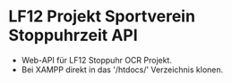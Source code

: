 # LF12 Projekt Sportverein Stoppuhrzeit API
- Web-API für LF12 Stoppuhr OCR Projekt.
- Bei XAMPP direkt in das '/htdocs/' Verzeichnis klonen.
